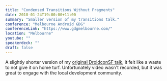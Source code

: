 ```yaml
---
title: "Condensed Transitions Without Fragments"
date: 2018-01-24T19:00:00+11:00
summary: "Smaller version of my transitions talk."
conference: "Melbourne Android GDG"
conferenceLink: "https://www.gdgmelbourne.com/"
location: "Melbourne"
youtube: ""
speakerdeck: ""
draft: false
---
```


A slightly shorter version of my
[original DroidconSF talk](https://chrishorner.codes/presentation/transitions-without-fragments/),
it felt like a waste to not give it on home turf. Unfortunately video wasn't recorded, but it was
great to engage with the local development community.


